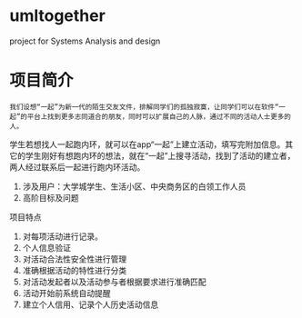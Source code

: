 umltogether
===========

project  for Systems Analysis and design


项目简介
========

	我们设想“一起”为新一代的陌生交友文件，排解同学们的孤独寂寞，让同学们可以在软件“一起”的平台上找到更多志同道合的朋友，同时可以扩展自己的人脉，通过不同的活动人士更多的人。

学生若想找人一起跑内环，就可以在app“一起”上建立活动，填写完附加信息。其它的学生刚好有想跑内环的想法，就在“一起”上搜寻活动，找到了活动的建立者，两人经过联系后一起进行跑内环活动。


1.	涉及用户：大学城学生、生活小区、中央商务区的白领工作人员
2.	高阶目标及问题

项目特点
1.	对每项活动进行记录。
2.	个人信息验证
3.	对活动合法性安全性进行管理
4.	准确根据活动的特性进行分类
5.	对活动发起者以及活动参与者根据要求进行准确匹配
6.	活动开始前系统自动提醒
7.	建立个人信用、记录个人历史活动信息

